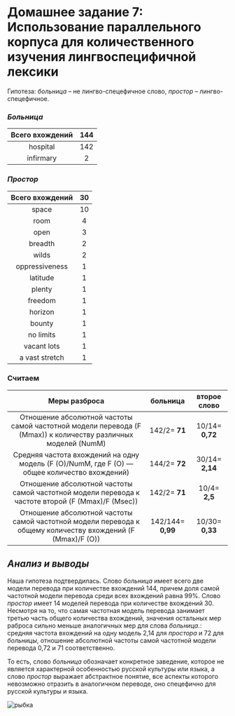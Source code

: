 # Домашнее задание 7: Использование параллельного корпуса для количественного изучения лингвоспецифичной лексики

Гипотеза: _больница_ – не лингво-спецефичное слово, _простор_ – лингво-спецефичное.
### _Больница_
| Всего вхождений | 144 |
|:--:|:--:|
|hospital|142|
|infirmary|2|

### _Простор_
| Всего вхождений | 30 |
|:--:|:--:|
|space|10|
|room|4|
|open|3|
|breadth|2|
|wilds|2|
|oppressiveness|1|
|latitude|1|
|plenty|1|
|freedom|1|
|horizon|1|
|bounty|1|
|no limits|1|
|vacant lots|1|
|a vast stretch|1|

### Считаем
|Меры разброса|больница|второе слово|
|:--:|:--:|:--:|
|Отношение абсолютной частоты самой частотной модели перевода (F (Mmax)) к количеству различных моделей (NumM)|142/2= __71__|10/14= __0,72__|
|Средняя частота вхождений на одну модель (F (O)/NumM, где F (O) —  общее количество вхождений)|144/2= __72__|30/14= __2,14__|
|Отношение абсолютной частоты самой частотной модели перевода к частоте второй (F (Mmax)/F (Msec))|142/2= __71__|10/4= __2,5__|
|Отношение абсолютной частоты самой частотной модели перевода к общему количеству вхождений (F (Mmax)/F (O))|142/144= __0,99__|10/30= __0,33__|

## _Анализ и выводы_
Наша гипотеза подтвердилась. Слово _больница_ имеет всего две модели перевода при количестве вхождений 144, причем доля самой частотной модели перевода среди всех вхождений равна 99%. Слово _простор_ имеет 14 моделей перевода при количестве вхождений 30. Несмотря на то, что самая частотная модель перевода занимает третью часть общего количества вхождений, значения остальных мер раброса сильно меньше аналогичных мер для слова _больница_.: средняя частота вхождений на одну модель 2,14 для _простора_ и 72 для _больницы_, отношение абсолютной частоты самой частотной модели перевода 0,72 и 71 соответственно.

То есть, слово _больница_ обозначает конкретное заведение, которое не является характерной особенностью русской культуры или языка, а слово _простор_ выражает абстрактное понятие, все аспекты которого невозможно отразить в аналогичном переводе, оно спецефично для русской культуры и языка.


![рыбка](https://www.dailydot.com/wp-content/uploads/23a/f2/croxhobato.jpg)
